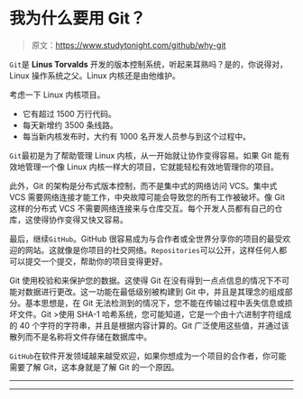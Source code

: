 # 我为什么要用 Git？

> 原文：<https://www.studytonight.com/github/why-git>

`Git`是 **Linus Torvalds** 开发的版本控制系统，听起来耳熟吗？是的，你说得对，Linux 操作系统之父。Linux 内核还是由他维护。

考虑一下 Linux 内核项目。

*   它有超过 1500 万行代码。
*   每天新增约 3500 条线路。
*   每当新内核发布时，大约有 1000 名开发人员参与到这个过程中。

`Git`最初是为了帮助管理 Linux 内核，从一开始就让协作变得容易。如果 Git 能有效地管理一个像 Linux 内核一样大的项目，它就能轻松有效地管理你的项目。

此外，Git 的架构是分布式版本控制，而不是集中式的网络访问 VCS。集中式 VCS 需要网络连接才能工作，中央故障可能会导致您的所有工作被破坏。像 Git 这样的分布式 VCS 不需要网络连接来与仓库交互。每个开发人员都有自己的仓库，这使得协作变得又快又容易。

最后，继续`GitHub`。GitHub 很容易成为与合作者或全世界分享你的项目的最受欢迎的网站。这就像是你项目的社交网络。`Repositories`可以公开，这样任何人都可以提交一个提交，帮助你的项目变得更好。

Git 使用校验和来保护您的数据。这使得 Git 在没有得到一点点信息的情况下不可能对数据进行更改。这一功能在最低级别被构建到 Git 中，并且是其理念的组成部分。基本思想是，在 Git 无法检测到的情况下，您不能在传输过程中丢失信息或损坏文件。Git >使用 SHA-1 哈希系统，您可能知道，它是一个由十六进制字符组成的 40 个字符的字符串，并且是根据内容计算的。Git 广泛使用这些值，并通过该散列而不是名称将文件存储在数据库中。

`GitHub`在软件开发领域越来越受欢迎，如果你想成为一个项目的合作者，你可能需要了解 Git，这本身就是了解 Git 的一个原因。

* * *

* * *